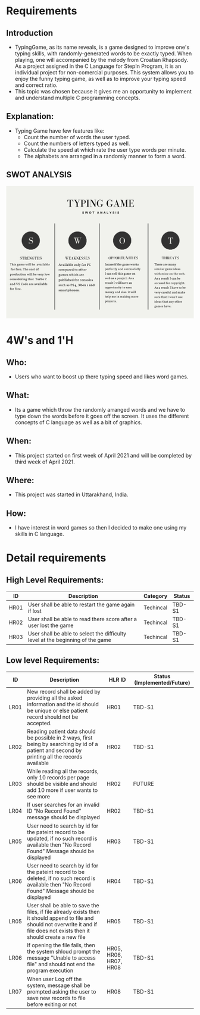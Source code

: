 # Requirements
## Introduction
 * TypingGame, as its name reveals, is a game designed to improve one's typing skills, with randomly-generated words to be exactly typed. When playing, one will accompanied by the melody from Croatian Rhapsody. As a project assigned in the C Language for StepIn Program, it is an individual project for non-comercial purposes. This system allows you to enjoy the funny typing game, as well as to improve your typing speed and correct ratio.
 * This topic was chosen because it gives me an opportunity to implement and understand multiple C programming concepts.

## Explanation:
* Typing Game have few features like:
    * Count the number of words the user typed.
    * Count the numbers of letters typed as well.
    * Calculate the speed at which rate the user type words per minute.
    * The alphabets are arranged in a randomly manner to form a word.
    
 
## SWOT ANALYSIS
![SWOT Analysis](https://github.com/SarthakVerma26/L-AND-T_mini-project/blob/main/1_Requirements/SWOT.png)

# 4W&#39;s and 1&#39;H

## Who:
* Users who want to boost up there typing speed and likes word games.

## What:
* Its a game which throw the randomly arranged words and we have to type down the words before it goes off the screen. It uses the different concepts of C language as well as a bit of graphics.

## When:
* This project started on  first week of April 2021 and will be completed by third week of April 2021. 

## Where:
* This project was started  in Uttarakhand, India. 

## How:
* I have interest in word games so then I decided to make one using my skills in C language.

# Detail requirements
## High Level Requirements: 
| ID | Description | Category | Status | 
| ----- | ----- | ------- | ---------|
| HR01 | User shall be able to restart the game again if lost | Techincal | TBD-S1 | 
| HR02 | User shall be able to read there score after a user lost the game  | Techincal | TBD-S1 |
| HR03 | User shall be able to select the difficulty level at the beginning of the game | Techincal | TBD-S1 |

##  Low level Requirements:
 
| ID | Description | HLR ID | Status (Implemented/Future) |
| ------ | --------- | ------ | ----- |
| LR01 | New record shall be added by providing all the asked information and the id should be unique or else patient record should not be accepted. | HR01 | TBD-S1 |
| LR02 | Reading patient data should be possible in 2 ways, first being by searching by id of a patient and second by printing all the records available | HR02 | TBD-S1 |
| LR03 | While reading all the records, only 10 records per page should be visible and should add 10 more if user wants to see more | HR02 | FUTURE |
| LR04 | If user searches for an invalid ID "No Record Found" message should be displayed | HR02 | TBD-S1 |
| LR05 | User need to search by id for the pateint record to be updated, if no such record is available then "No Record Found" Message should be displayed | HR03 | TBD-S1 |
| LR06 | User need to search by id for the pateint record to be deleted, if no such record is available then "No Record Found" Message should be displayed | HR04 | TBD-S1 |
| LR05 | User shall be able to save the files, if file already exists then it should append to file and should not overwrite it and if file does not exists then it should create a new file | HR05 | TBD-S1 |
| LR06 | If opening the file fails, then the system shloud prompt the message "Unable to access file" and should not end the program execution | HR05, HR06, HR07, HR08 | TBD-S1 |
| LR07 | When user Log off the system, message shall be prompted asking the user to save new records to file before exiting or not | HR08 | TBD-S1 |

